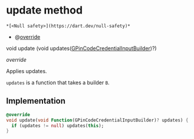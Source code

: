 


# update method




    *[<Null safety>](https://dart.dev/null-safety)*



- @[override](https://api.flutter.dev/flutter/dart-core/override-constant.html)

void update
(void updates([GPinCodeCredentialInputBuilder](../../third_party_yonomi_graphql_schema___generated___schema.docs.schema.gql/GPinCodeCredentialInputBuilder-class.md))?)

_override_



<p>Applies updates.</p>
<p><code>updates</code> is a function that takes a builder <code>B</code>.</p>



## Implementation

```dart
@override
void update(void Function(GPinCodeCredentialInputBuilder)? updates) {
  if (updates != null) updates(this);
}
```







